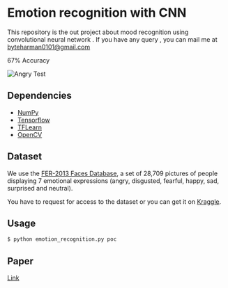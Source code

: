 # Emotion recognition with CNN


This repository is the out project about mood recognition using convolutional neural network . If you have any query , you can mail me at byteharman0101@gmail.com



 67% Accuracy

 ![Angry Test](https://raw.githubusercontent.com/isseu/emotion-recognition-neural-networks/master/paper/matrix_final.png)

## Dependencies

- [NumPy](http://docs.scipy.org/doc/numpy-1.10.1/user/install.html)
- [Tensorflow](https://www.tensorflow.org/versions/r0.8/get_started/os_setup.html)
- [TFLearn](https://github.com/tflearn/tflearn#installation)
- [OpenCV](https://opencv-python-tutroals.readthedocs.io/en/latest/)

## Dataset

We use the [FER-2013 Faces Database](http://www.socsci.ru.nl:8180/RaFD2/RaFD?p=main), a set of 28,709 pictures of people displaying 7 emotional expressions (angry, disgusted, fearful, happy, sad, surprised and neutral).

You have to request for access to the dataset or you can get it on [Kraggle](https://www.kaggle.com/c/challenges-in-representation-learning-facial-expression-recognition-challenge/data).

## Usage

```bash
$ python emotion_recognition.py poc
```

## Paper

[Link](https://github.com/isseu/emotion-recognition-neural-networks/blob/master/paper/Report_NN.pdf)
